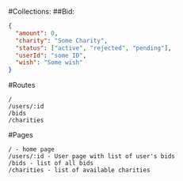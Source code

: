 #Collections:
##Bid:
```json
{
  "amount": 0,
  "charity": "Some Charity",
  "status": ["active", "rejected", "pending"],
  "userId": "some ID",
  "wish": "Some wish"
}
```

#Routes
```
/
/users/:id
/bids
/charities
```

#Pages
```
/ - home page
/users/:id - User page with list of user's bids
/bids - list of all bids
/charities - list of available charities
```
